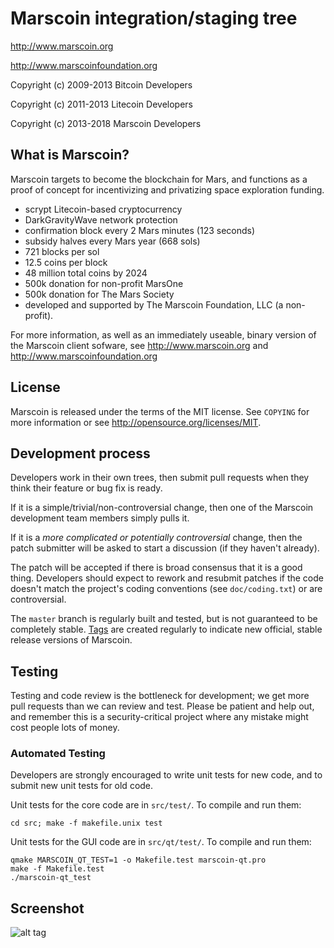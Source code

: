 Marscoin integration/staging tree
================================

http://www.marscoin.org

http://www.marscoinfoundation.org

Copyright (c) 2009-2013 Bitcoin Developers

Copyright (c) 2011-2013 Litecoin Developers

Copyright (c) 2013-2018 Marscoin Developers

What is Marscoin?
----------------

Marscoin targets to become the blockchain for Mars, and functions as a proof of concept for incentivizing and privatizing space exploration funding.

- scrypt Litecoin-based cryptocurrency
- DarkGravityWave network protection
- confirmation block every 2 Mars minutes (123 seconds)
- subsidy halves every Mars year (668 sols)
- 721 blocks per sol
- 12.5 coins per block
- 48 million total coins by 2024
- 500k donation for non-profit MarsOne
- 500k donation for The Mars Society
- developed and supported by The Marscoin Foundation, LLC (a non-profit).

For more information, as well as an immediately useable, binary version of
the Marscoin client sofware, see http://www.marscoin.org and http://www.marscoinfoundation.org

License
-------

Marscoin is released under the terms of the MIT license. See `COPYING` for more
information or see http://opensource.org/licenses/MIT.

Development process
-------------------

Developers work in their own trees, then submit pull requests when they think
their feature or bug fix is ready.

If it is a simple/trivial/non-controversial change, then one of the Marscoin
development team members simply pulls it.

If it is a *more complicated or potentially controversial* change, then the patch
submitter will be asked to start a discussion (if they haven't already).

The patch will be accepted if there is broad consensus that it is a good thing.
Developers should expect to rework and resubmit patches if the code doesn't
match the project's coding conventions (see `doc/coding.txt`) or are
controversial.

The `master` branch is regularly built and tested, but is not guaranteed to be
completely stable. [Tags](https://github.com/marscoin/marscoin/tags) are created
regularly to indicate new official, stable release versions of Marscoin.

Testing
-------

Testing and code review is the bottleneck for development; we get more pull
requests than we can review and test. Please be patient and help out, and
remember this is a security-critical project where any mistake might cost people
lots of money.

### Automated Testing

Developers are strongly encouraged to write unit tests for new code, and to
submit new unit tests for old code.

Unit tests for the core code are in `src/test/`. To compile and run them:

    cd src; make -f makefile.unix test

Unit tests for the GUI code are in `src/qt/test/`. To compile and run them:

    qmake MARSCOIN_QT_TEST=1 -o Makefile.test marscoin-qt.pro
    make -f Makefile.test
    ./marscoin-qt_test

Screenshot
----------

![alt tag](http://marscoinfoundation.org/assets/img/screenshot1.png)


